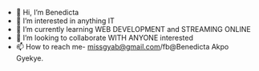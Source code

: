 - 👋 Hi, I’m Benedicta
- 👀 I’m interested in anything IT
- 🌱 I’m currently learning WEB DEVELOPMENT and STREAMING ONLINE
- 💞️ I’m looking to collaborate WITH ANYONE interested
- 📫 How to reach me- missgyab@gmail.com/fb@Benedicta Akpo Gyekye.

<!---
Gyekye1997/Gyekye1997 is a ✨ special ✨ repository because its `README.md` (this file) appears on your GitHub profile.
You can click the Preview link to take a look at your changes.
--->
